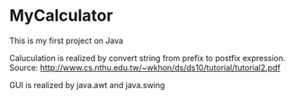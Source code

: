 # MyCalculator
This is my first project on Java

Caluculation is realized by convert string from prefix to postfix expression. 
Source: http://www.cs.nthu.edu.tw/~wkhon/ds/ds10/tutorial/tutorial2.pdf

GUI is realized by java.awt and java.swing
